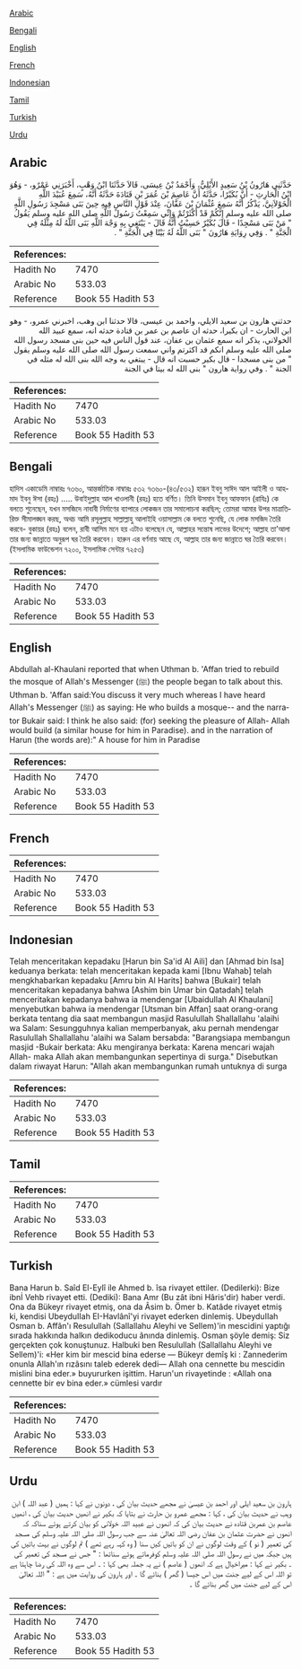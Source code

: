 [Arabic](#arabic)

[Bengali](#bengali)

[English](#english)

[French](#french)

[Indonesian](#indonesian)

[Tamil](#tamil)

[Turkish](#turkish)

[Urdu](#urdu)

## Arabic


<div dir="rtl" lang="ar" style={{fontSize:'larger',backgroundColor:'#f8f9fa',padding:20}}>
حَدَّثَنِي هَارُونُ بْنُ سَعِيدٍ الأَيْلِيُّ، وَأَحْمَدُ بْنُ عِيسَى، قَالاَ حَدَّثَنَا ابْنُ وَهْبٍ، أَخْبَرَنِي عَمْرٌو، - وَهُوَ ابْنُ الْحَارِثِ - أَنَّ بُكَيْرًا، حَدَّثَهُ أَنَّ عَاصِمَ بْنَ عُمَرَ بْنِ قَتَادَةَ حَدَّثَهُ أَنَّهُ، سَمِعَ عُبَيْدَ اللَّهِ الْخَوْلاَنِيَّ، يَذْكُرُ أَنَّهُ سَمِعَ عُثْمَانَ بْنَ عَفَّانَ، عِنْدَ قَوْلِ النَّاسِ فِيهِ حِينَ بَنَى مَسْجِدَ رَسُولِ اللَّهِ صلى الله عليه وسلم إِنَّكُمْ قَدْ أَكْثَرْتُمْ وَإِنِّي سَمِعْتُ رَسُولَ اللَّهِ صلى الله عليه وسلم يَقُولُ ‏"‏ مَنْ بَنَى مَسْجِدًا - قَالَ بُكَيْرٌ حَسِبْتُ أَنَّهُ قَالَ - يَبْتَغِي بِهِ وَجْهَ اللَّهِ بَنَى اللَّهُ لَهُ مِثْلَهُ فِي الْجَنَّةِ ‏"‏ ‏.‏ وَفِي رِوَايَةِ هَارُونَ ‏"‏ بَنَى اللَّهُ لَهُ بَيْتًا فِي الْجَنَّةِ ‏"‏ ‏.‏
</div>
<div style={{backgroundColor:'#f8f9fa',padding:20, marginBottom: 10}}><table> <thead> <tr> <th>References:</th> <th></th> </tr> </thead> <tbody><tr><td>Hadith No</td><td>7470</td></tr><tr><td>Arabic No</td><td>533.03</td></tr><tr><td>Reference</td><td>Book 55 Hadith 53</td></tr></tbody></table></div>


<div dir="rtl" lang="ar" style={{fontSize:'larger',backgroundColor:'#f8f9fa',padding:20}}>
حدثني هارون بن سعيد الايلي، واحمد بن عيسى، قالا حدثنا ابن وهب، اخبرني عمرو، - وهو ابن الحارث - ان بكيرا، حدثه ان عاصم بن عمر بن قتادة حدثه انه، سمع عبيد الله الخولاني، يذكر انه سمع عثمان بن عفان، عند قول الناس فيه حين بنى مسجد رسول الله صلى الله عليه وسلم انكم قد اكثرتم واني سمعت رسول الله صلى الله عليه وسلم يقول " من بنى مسجدا - قال بكير حسبت انه قال - يبتغي به وجه الله بنى الله له مثله في الجنة " . وفي رواية هارون " بنى الله له بيتا في الجنة
</div>
<div style={{backgroundColor:'#f8f9fa',padding:20, marginBottom: 10}}><table> <thead> <tr> <th>References:</th> <th></th> </tr> </thead> <tbody><tr><td>Hadith No</td><td>7470</td></tr><tr><td>Arabic No</td><td>533.03</td></tr><tr><td>Reference</td><td>Book 55 Hadith 53</td></tr></tbody></table></div>

## Bengali


<div dir="ltr" lang="bn" style={{fontSize:'larger',backgroundColor:'#f8f9fa',padding:20}}>
হাদিস একাডেমি নাম্বারঃ ৭৩৬০, আন্তর্জাতিক নাম্বারঃ ৫৩২ ৭৩৬০-(৪৩/৫৩২) হারূন ইবনু সাঈদ আল আইলী ও আহমাদ ইবনু ঈসা (রহঃ) ..... উবাইদুল্লাহ আল খাওলানী (রহঃ) হতে বর্ণিত। তিনি উসমান ইবনু আফফান (রাযিঃ) কে বলতে শুনেছেন, যখন মসজিদে নাবাবী নির্মাণের ব্যাপারে লোকজন তার সমালোচনা করছিল; তোমরা আমার উপর মাত্রাতিরিক্ত সীমালঙ্ঘন করছ, অথচ আমি রসূলুল্লাহ সাল্লাল্লাহু আলাইহি ওয়াসাল্লাম কে বলতে শুনেছি, যে লোক মসজিদ তৈরি করবে- বুকায়র (রহঃ) বলেন, রাবী আসিম মনে হয় এটাও বলেছেন যে, আল্লাহর সন্তোষ লাভের উদেশে; আল্লাহ তা’আলা তার জন্য জান্নাতে অনুরূপ ঘর তৈরি করবেন। হারুন এর বর্ণনায় আছে যে, আল্লাহ তার জন্য জান্নাতে ঘর তৈরি করবেন। (ইসলামিক ফাউন্ডেশন ৭২০০, ইসলামিক সেন্টার ৭২৫৩)
</div>
<div style={{backgroundColor:'#f8f9fa',padding:20, marginBottom: 10}}><table> <thead> <tr> <th>References:</th> <th></th> </tr> </thead> <tbody><tr><td>Hadith No</td><td>7470</td></tr><tr><td>Arabic No</td><td>533.03</td></tr><tr><td>Reference</td><td>Book 55 Hadith 53</td></tr></tbody></table></div>

## English


<div dir="ltr" lang="en" style={{fontSize:'larger',backgroundColor:'#f8f9fa',padding:20}}>
Abdullah al-Khaulani reported that when Uthman b. 'Affan tried to rebuild the mosque of Allah's Messenger (ﷺ) the people began to talk about this. Uthman b. 'Affan said:You discuss it very much whereas I have heard Allah's Messenger (ﷺ) as saying: He who builds a mosque-- and the narrator Bukair said: I think he also said: (for) seeking the pleasure of Allah- Allah would build (a similar house for him in Paradise). and in the narration of Harun (the words are):" A house for him in Paradise
</div>
<div style={{backgroundColor:'#f8f9fa',padding:20, marginBottom: 10}}><table> <thead> <tr> <th>References:</th> <th></th> </tr> </thead> <tbody><tr><td>Hadith No</td><td>7470</td></tr><tr><td>Arabic No</td><td>533.03</td></tr><tr><td>Reference</td><td>Book 55 Hadith 53</td></tr></tbody></table></div>

## French


<div dir="ltr" lang="fr" style={{fontSize:'larger',backgroundColor:'#f8f9fa',padding:20}}>

</div>
<div style={{backgroundColor:'#f8f9fa',padding:20, marginBottom: 10}}><table> <thead> <tr> <th>References:</th> <th></th> </tr> </thead> <tbody><tr><td>Hadith No</td><td>7470</td></tr><tr><td>Arabic No</td><td>533.03</td></tr><tr><td>Reference</td><td>Book 55 Hadith 53</td></tr></tbody></table></div>

## Indonesian


<div dir="ltr" lang="id" style={{fontSize:'larger',backgroundColor:'#f8f9fa',padding:20}}>
Telah menceritakan kepadaku [Harun bin Sa'id Al Aili] dan [Ahmad bin Isa] keduanya berkata: telah menceritakan kepada kami [Ibnu Wahab] telah mengkhabarkan kepadaku [Amru bin Al Harits] bahwa [Bukair] telah menceritakan kepadanya bahwa [Ashim bin Umar bin Qatadah] telah menceritakan kepadanya bahwa ia mendengar [Ubaidullah Al Khaulani] menyebutkan bahwa ia mendengar [Utsman bin Affan] saat orang-orang berkata tentang dia saat membangun masjid Rasulullah Shallallahu 'alaihi wa Salam: Sesungguhnya kalian memperbanyak, aku pernah mendengar Rasulullah Shallallahu 'alaihi wa Salam bersabda: "Barangsiapa membangun masjid -Bukair berkata: Aku mengiranya berkata: Karena mencari wajah Allah- maka Allah akan membangunkan sepertinya di surga." Disebutkan dalam riwayat Harun: "Allah akan membangunkan rumah untuknya di surga
</div>
<div style={{backgroundColor:'#f8f9fa',padding:20, marginBottom: 10}}><table> <thead> <tr> <th>References:</th> <th></th> </tr> </thead> <tbody><tr><td>Hadith No</td><td>7470</td></tr><tr><td>Arabic No</td><td>533.03</td></tr><tr><td>Reference</td><td>Book 55 Hadith 53</td></tr></tbody></table></div>

## Tamil


<div dir="ltr" lang="ta" style={{fontSize:'larger',backgroundColor:'#f8f9fa',padding:20}}>

</div>
<div style={{backgroundColor:'#f8f9fa',padding:20, marginBottom: 10}}><table> <thead> <tr> <th>References:</th> <th></th> </tr> </thead> <tbody><tr><td>Hadith No</td><td>7470</td></tr><tr><td>Arabic No</td><td>533.03</td></tr><tr><td>Reference</td><td>Book 55 Hadith 53</td></tr></tbody></table></div>

## Turkish


<div dir="ltr" lang="tr" style={{fontSize:'larger',backgroundColor:'#f8f9fa',padding:20}}>
Bana Harun b. Saîd El-Eylî ile Ahmed b. îsa rivayet ettiler. (Dedilerki): Bize ibnİ Vehb rivayet etti. (Dediki): Bana Amr (Bu zât ibni Hâris'dir) haber verdi. Ona da Bükeyr rivayet etmiş, ona da Âsim b. Ömer b. Katâde rivayet etmiş ki, kendisi UbeyduIIah EI-Havlânî'yi rivayet ederken dinlemiş. UbeyduIIah Osman b. Affân'ı Resulullah (Sallallahu Aleyhi ve Sellem)'in mescidini yaptığı sırada hakkında halkın dedikoducu ânında dinlemiş. Osman şöyle demiş: Siz gerçekten çok konuştunuz. Halbuki ben Resulullah (Sallallahu Aleyhi ve Sellem)'i: «Her kim bir mescid bina ederse — Bükeyr demîş ki : Zannederim onunla Allah'ın rızâsını taleb ederek dedi— Allah ona cennette bu mescidin mislini bina eder.» buyururken işittim. Harun'un rivayetinde : «Allah ona cennette bir ev bina eder.» cümlesi vardır
</div>
<div style={{backgroundColor:'#f8f9fa',padding:20, marginBottom: 10}}><table> <thead> <tr> <th>References:</th> <th></th> </tr> </thead> <tbody><tr><td>Hadith No</td><td>7470</td></tr><tr><td>Arabic No</td><td>533.03</td></tr><tr><td>Reference</td><td>Book 55 Hadith 53</td></tr></tbody></table></div>

## Urdu


<div dir="rtl" lang="ur" style={{fontSize:'larger',backgroundColor:'#f8f9fa',padding:20}}>
ہارون بن سعید ایلی اور احمد بن عیسیٰ نے مجھے حدیث بیان کی ، دونوں نے کہا : ہمیں ( عبد اللہ ) ابن وہب نے حدیث بیان کی ، کہا : مجھے عمرو بن حارث نے بتایا کہ بکیر نے انھیں حدیث بیان کی ، انھیں عاصم بن عمربن قتادہ نے حدیث بیان کی کہ انھوں نے عبید اللہ خولانی کو بیان کرتے ہوئے سناکہ کہ انھوں نے حضرت عثمان بن عفان رضی اللہ تعالیٰ عنہ سے جب رسول اللہ صلی اللہ علیہ وسلم کی مسجد کی تعمیر ( نو ) کے وقت لوگوں نے ان کو باتیں کیں سنا ( وہ کہہ رہے تھے ) تم لوگوں نے بہت باتیں کی ہیں جبکہ میں نے رسول اللہ صلی اللہ علیہ وسلم کوفرماتے ہوئے سناتھا : " جس نے مسجد کی تعمیر کی ۔ بکیر نے کہا : میراخیال ہے کہ انھوں ( عاصم ) نے یہ جملہ بھی کہا : ۔ اس سے وہ اللہ کی رضا چاہتا ہے تو اللہ اس کے لیے جنت میں اس جیسا ( گھر ) بنائے گا ۔ اور ہارون کی روایت میں ہے : " اللہ تعالیٰ اس کے لیے جنت میں گھر بنائے گا ۔
</div>
<div style={{backgroundColor:'#f8f9fa',padding:20, marginBottom: 10}}><table> <thead> <tr> <th>References:</th> <th></th> </tr> </thead> <tbody><tr><td>Hadith No</td><td>7470</td></tr><tr><td>Arabic No</td><td>533.03</td></tr><tr><td>Reference</td><td>Book 55 Hadith 53</td></tr></tbody></table></div>